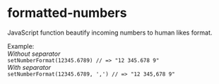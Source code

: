 # formatted-numbers
JavaScript function beautify incoming numbers to human likes format.
  
Example:  
_Without separator_  
`setNumberFormat(12345.6789) // => "12 345.678 9"`  
_With separator_  
`setNumberFormat(12345.6789, ',') // => "12 345,678 9"`
